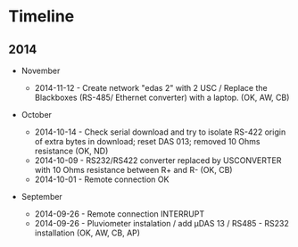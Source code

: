 # Timeline

## 2014
* November
  * 2014-11-12 - Create network "edas 2" with 2 USC / Replace the Blackboxes (RS-485/ Ethernet converter) with a laptop. (OK, AW, CB)

* October
  * 2014-10-14 - Check serial download and try to isolate RS-422 origin of extra bytes in download; reset DAS 013; removed 10 Ohms resistance (OK, ND)
  * 2014-10-09 - RS232/RS422 converter replaced by USCONVERTER with 10 Ohms resistance between R+ and R- (OK, CB)
  * 2014-10-01 - Remote connection OK

* September
  * 2014-09-26 - Remote connection INTERRUPT
  * 2014-09-26 - Pluviometer instalation / add µDAS 13 / RS485 - RS232 installation (OK, AW, CB, AP)
  

  

